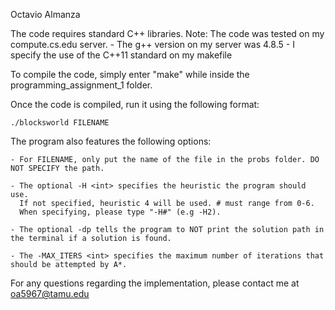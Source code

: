 Octavio Almanza

The code requires standard C++ libraries.
Note: The code was tested on my compute.cs.edu server.
       - The g++ version on my server was 4.8.5
       - I specify the use of the C++11 standard on my makefile

To compile the code, simply enter "make" while inside the programming_assignment_1 folder.

Once the code is compiled, run it using the following format:

    ./blocksworld FILENAME

The program also features the following options:

    - For FILENAME, only put the name of the file in the probs folder. DO NOT SPECIFY the path.
    
    - The optional -H <int> specifies the heuristic the program should use. 
      If not specified, heuristic 4 will be used. # must range from 0-6.
      When specifying, please type "-H#" (e.g -H2).
    
    - The optional -dp tells the program to NOT print the solution path in the terminal if a solution is found.

    - The -MAX_ITERS <int> specifies the maximum number of iterations that should be attempted by A*.

For any questions regarding the implementation, please contact me at oa5967@tamu.edu
